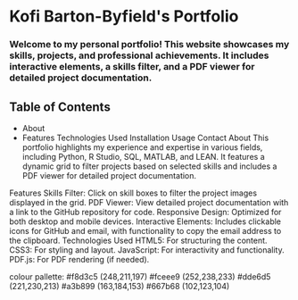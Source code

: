  
# Kofi Barton-Byfield's Portfolio
### Welcome to my personal portfolio! This website showcases my skills, projects, and professional achievements. It includes interactive elements, a skills filter, and a PDF viewer for detailed project documentation.

## Table of Contents
- About
- Features
Technologies Used
Installation
Usage
Contact
About
This portfolio highlights my experience and expertise in various fields, including Python, R Studio, SQL, MATLAB, and LEAN. It features a dynamic grid to filter projects based on selected skills and includes a PDF viewer for detailed project documentation.

Features
Skills Filter: Click on skill boxes to filter the project images displayed in the grid.
PDF Viewer: View detailed project documentation with a link to the GitHub repository for code.
Responsive Design: Optimized for both desktop and mobile devices.
Interactive Elements: Includes clickable icons for GitHub and email, with functionality to copy the email address to the clipboard.
Technologies Used
HTML5: For structuring the content.
CSS3: For styling and layout.
JavaScript: For interactivity and functionality.
PDF.js: For PDF rendering (if needed).




colour pallette:
#f8d3c5	(248,211,197)
#fceee9	(252,238,233)
#dde6d5	(221,230,213)
#a3b899	(163,184,153)
#667b68	(102,123,104)